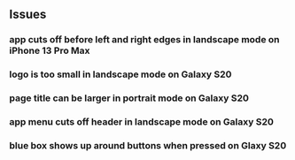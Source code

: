 ## Issues

### app cuts off before left and right edges in landscape mode on iPhone 13 Pro Max
### logo is too small in landscape mode on Galaxy S20
### page title can be larger in portrait mode on Galaxy S20
### app menu cuts off header in landscape mode on Galaxy S20
### blue box shows up around buttons when pressed on Glaxy S20